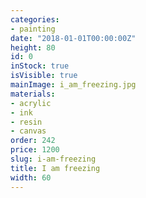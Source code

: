 ```yaml
---
categories:
- painting
date: "2018-01-01T00:00:00Z"
height: 80
id: 0
inStock: true
isVisible: true
mainImage: i_am_freezing.jpg
materials:
- acrylic
- ink
- resin
- canvas
order: 242
price: 1200
slug: i-am-freezing
title: I am freezing
width: 60
---
```



